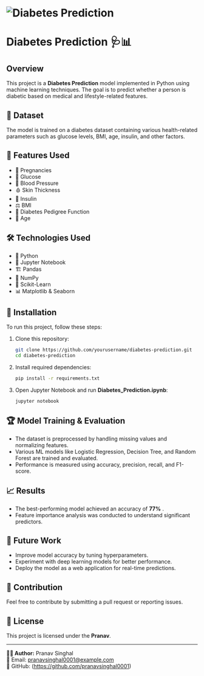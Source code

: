 # ![Diabetes Prediction](https://upload.wikimedia.org/wikipedia/commons/thumb/8/86/Diabetes_symbol.svg/200px-Diabetes_symbol.svg.png)

# Diabetes Prediction 🩺📊

## Overview
This project is a **Diabetes Prediction** model implemented in Python using machine learning techniques. The goal is to predict whether a person is diabetic based on medical and lifestyle-related features.

## 📂 Dataset
The model is trained on a diabetes dataset containing various health-related parameters such as glucose levels, BMI, age, insulin, and other factors.

## 📌 Features Used
- 🏥 Pregnancies
- 🍬 Glucose
- 💓 Blood Pressure
- 🩸 Skin Thickness
- 💉 Insulin
- ⚖️ BMI
- 🧬 Diabetes Pedigree Function
- 🎂 Age

## 🛠️ Technologies Used
- 🐍 Python
- 📒 Jupyter Notebook
- 🏗️ Pandas
- 🔢 NumPy
- 🤖 Scikit-Learn
- 📊 Matplotlib & Seaborn

## 🚀 Installation
To run this project, follow these steps:

1. Clone this repository:
   ```bash
   git clone https://github.com/yourusername/diabetes-prediction.git
   cd diabetes-prediction
   ```

2. Install required dependencies:
   ```bash
   pip install -r requirements.txt
   ```

3. Open Jupyter Notebook and run **Diabetes_Prediction.ipynb**:
   ```bash
   jupyter notebook
   ```

## 🏆 Model Training & Evaluation
- The dataset is preprocessed by handling missing values and normalizing features.
- Various ML models like Logistic Regression, Decision Tree, and Random Forest are trained and evaluated.
- Performance is measured using accuracy, precision, recall, and F1-score.

## 📈 Results
- The best-performing model achieved an accuracy of **77%** .
- Feature importance analysis was conducted to understand significant predictors.

## 🔮 Future Work
- Improve model accuracy by tuning hyperparameters.
- Experiment with deep learning models for better performance.
- Deploy the model as a web application for real-time predictions.

## 🤝 Contribution
Feel free to contribute by submitting a pull request or reporting issues.

## 📜 License
This project is licensed under the **Pranav**.

---

**👨‍💻 Author:** Pranav Singhal  
📧 Email: pranavsinghal0001@example.com  
🔗 GitHub: (https://github.com/pranavsinghal0001)

